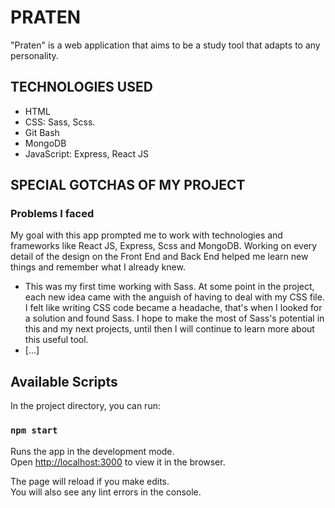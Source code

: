 # PRATEN
"Praten" is a web application that aims to be a study tool that adapts to any personality.

## TECHNOLOGIES USED
* HTML
* CSS: Sass, Scss.
* Git Bash
* MongoDB
* JavaScript: Express, React JS

## SPECIAL GOTCHAS OF MY PROJECT
### Problems I faced
My goal with this app prompted me to work with technologies and frameworks like React JS, Express, Scss and MongoDB. Working on every detail of the design on the Front End and Back End helped me learn new things and remember what I already knew.

* This was my first time working with Sass. At some point in the project, each new idea came with the anguish of having to deal with my CSS file. I felt like writing CSS code became a headache, that's when I looked for a solution and found Sass. I hope to make the most of Sass's potential in this and my next projects, until then I will continue to learn more about this useful tool.
* [...]

## Available Scripts

In the project directory, you can run:

### `npm start`

Runs the app in the development mode.\
Open [http://localhost:3000](http://localhost:3000) to view it in the browser.

The page will reload if you make edits.\
You will also see any lint errors in the console.
